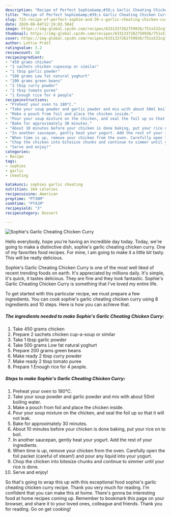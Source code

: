```yaml
---
description: "Recipe of Perfect Sophie&amp;#39;s Garlic Cheating Chicken Curry"
title: "Recipe of Perfect Sophie&amp;#39;s Garlic Cheating Chicken Curry"
slug: 723-recipe-of-perfect-sophie-and-39-s-garlic-cheating-chicken-curry
date: 2020-08-04T12:19:03.584Z
image: https://img-global.cpcdn.com/recipes/6331337262759936/751x532cq70/sophies-garlic-cheating-chicken-curry-recipe-main-photo.jpg
thumbnail: https://img-global.cpcdn.com/recipes/6331337262759936/751x532cq70/sophies-garlic-cheating-chicken-curry-recipe-main-photo.jpg
cover: https://img-global.cpcdn.com/recipes/6331337262759936/751x532cq70/sophies-garlic-cheating-chicken-curry-recipe-main-photo.jpg
author: Lottie Pratt
ratingvalue: 3.2
reviewcount: 10
recipeingredient:
- "450 grams chicken"
- "2 sachets chicken cupasoup or similar"
- "1 tbsp garlic powder"
- "500 grams Low fat natural yoghurt"
- "200 grams green beans"
- "2 tbsp curry powder"
- "2 tbsp tomato puree"
- "1 Enough rice for 4 people"
recipeinstructions:
- "Preheat your oven to 180°C."
- "Take your soup powder and garlic powder and mix with about 50ml boiling water."
- "Make a pouch from foil and place the chicken inside."
- "Pour your soup mixture on the chicken, and seal the foil up so that it will not leak."
- "Bake for approximately 30 minutes."
- "About 10 minutes before your chicken is done baking, put your rice on to boil."
- "In another saucepan, gently heat your yogurt. Add the rest of your ingredients."
- "When time is up, remove your chicken from the oven. Carefully open the foil packet (careful of steam!) and pour any liquid into your yogurt."
- "Chop the chicken into bitesize chunks and continue to simmer until your rice is done."
- "Serve and enjoy!"
categories:
- Recipe
tags:
- sophies
- garlic
- cheating

katakunci: sophies garlic cheating 
nutrition: 164 calories
recipecuisine: American
preptime: "PT30M"
cooktime: "PT41M"
recipeyield: "3"
recipecategory: Dessert

---
```



![Sophie&#39;s Garlic Cheating Chicken Curry](https://img-global.cpcdn.com/recipes/6331337262759936/751x532cq70/sophies-garlic-cheating-chicken-curry-recipe-main-photo.jpg)

Hello everybody, hope you're having an incredible day today. Today, we're going to make a distinctive dish, sophie&#39;s garlic cheating chicken curry. One of my favorites food recipes. For mine, I am going to make it a little bit tasty. This will be really delicious.



Sophie&#39;s Garlic Cheating Chicken Curry is one of the most well liked of recent trending foods on earth. It's appreciated by millions daily. It's simple, it's quick, it tastes delicious. They are fine and they look fantastic. Sophie&#39;s Garlic Cheating Chicken Curry is something that I've loved my entire life.


To get started with this particular recipe, we must prepare a few ingredients. You can cook sophie&#39;s garlic cheating chicken curry using 8 ingredients and 10 steps. Here is how you can achieve that.

<!--inarticleads1-->

##### The ingredients needed to make Sophie&#39;s Garlic Cheating Chicken Curry:

1. Take 450 grams chicken
1. Prepare 2 sachets chicken cup-a-soup or similar
1. Take 1 tbsp garlic powder
1. Take 500 grams Low fat natural yoghurt
1. Prepare 200 grams green beans
1. Make ready 2 tbsp curry powder
1. Make ready 2 tbsp tomato puree
1. Prepare 1 Enough rice for 4 people.




<!--inarticleads2-->

##### Steps to make Sophie&#39;s Garlic Cheating Chicken Curry:

1. Preheat your oven to 180°C.
1. Take your soup powder and garlic powder and mix with about 50ml boiling water.
1. Make a pouch from foil and place the chicken inside.
1. Pour your soup mixture on the chicken, and seal the foil up so that it will not leak.
1. Bake for approximately 30 minutes.
1. About 10 minutes before your chicken is done baking, put your rice on to boil.
1. In another saucepan, gently heat your yogurt. Add the rest of your ingredients.
1. When time is up, remove your chicken from the oven. Carefully open the foil packet (careful of steam!) and pour any liquid into your yogurt.
1. Chop the chicken into bitesize chunks and continue to simmer until your rice is done.
1. Serve and enjoy!




So that's going to wrap this up with this exceptional food sophie&#39;s garlic cheating chicken curry recipe. Thank you very much for reading. I'm confident that you can make this at home. There's gonna be interesting food at home recipes coming up. Remember to bookmark this page on your browser, and share it to your loved ones, colleague and friends. Thank you for reading. Go on get cooking!
